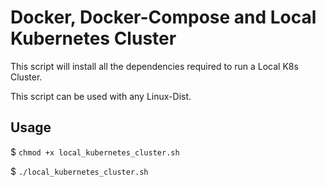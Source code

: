 # Docker, Docker-Compose and Local Kubernetes Cluster

This script will install all the dependencies required to run a Local K8s Cluster.

This script can be used with any Linux-Dist.

## Usage

$ `chmod +x local_kubernetes_cluster.sh`

$ `./local_kubernetes_cluster.sh`




